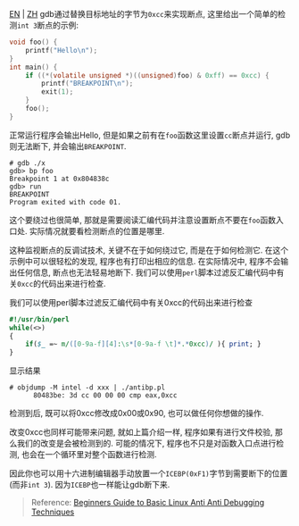 [EN](./detect-bp.md) | [ZH](./detect-bp-zh.md)
gdb通过替换目标地址的字节为`0xcc`来实现断点, 这里给出一个简单的检测`int 3`断点的示例:

``` c
void foo() {
    printf("Hello\n");
}
int main() {
    if ((*(volatile unsigned *)((unsigned)foo) & 0xff) == 0xcc) {
        printf("BREAKPOINT\n");
        exit(1);
    }
    foo();
}
```

正常运行程序会输出Hello, 但是如果之前有在`foo`函数这里设置`cc`断点并运行, gdb则无法断下, 并会输出`BREAKPOINT`. 

```
# gdb ./x
gdb> bp foo
Breakpoint 1 at 0x804838c
gdb> run
BREAKPOINT
Program exited with code 01.
```

这个要绕过也很简单, 那就是需要阅读汇编代码并注意设置断点不要在`foo`函数入口处. 实际情况就要看检测断点的位置是哪里.

这种监视断点的反调试技术, 关键不在于如何绕过它, 而是在于如何检测它. 在这个示例中可以很轻松的发现, 程序也有打印出相应的信息. 在实际情况中, 程序不会输出任何信息, 断点也无法轻易地断下. 我们可以使用`perl`脚本过滤反汇编代码中有关`0xcc`的代码出来进行检查.

我们可以使用perl脚本过滤反汇编代码中有关0xcc的代码出来进行检查


``` perl
#!/usr/bin/perl
while(<>)
{
    if($_ =~ m/([0-9a-f][4]:\s*[0-9a-f \t]*.*0xcc)/ ){ print; }
}
```

显示结果

```
# objdump -M intel -d xxx | ./antibp.pl
      80483be: 3d cc 00 00 00 cmp eax,0xcc
```

检测到后, 既可以将0xcc修改成0x00或0x90, 也可以做任何你想做的操作.

改变0xcc也同样可能带来问题, 就如上篇介绍一样, 程序如果有进行文件校验, 那么我们的改变是会被检测到的. 可能的情况下, 程序也不只是对函数入口点进行检测, 也会在一个循环里对整个函数进行检测.

因此你也可以用十六进制编辑器手动放置一个`ICEBP(0xF1)`字节到需要断下的位置(而非`int 3`). 因为`ICEBP`也一样能让gdb断下来.



> Reference: [Beginners Guide to Basic Linux Anti Anti Debugging Techniques](http://www.stonedcoder.org/~kd/lib/14-61-1-PB.pdf)